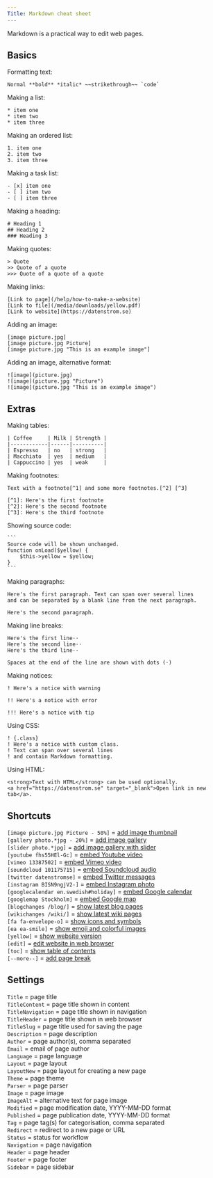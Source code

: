 ```yaml
---
Title: Markdown cheat sheet
---
```

Markdown is a practical way to edit web pages.

## Basics

Formatting text:

    Normal **bold** *italic* ~~strikethrough~~ `code`

Making a list:

    * item one
    * item two
    * item three

Making an ordered list:

    1. item one
    2. item two
    3. item three

Making a task list:

    - [x] item one
    - [ ] item two
    - [ ] item three

Making a heading:

    # Heading 1
    ## Heading 2
    ### Heading 3

Making quotes:

    > Quote
    >> Quote of a quote
    >>> Quote of a quote of a quote

Making links:

    [Link to page](/help/how-to-make-a-website)
    [Link to file](/media/downloads/yellow.pdf)
    [Link to website](https://datenstrom.se)

Adding an image:

    [image picture.jpg]
    [image picture.jpg Picture]
    [image picture.jpg "This is an example image"]

Adding an image, alternative format:

    ![image](picture.jpg)
    ![image](picture.jpg "Picture")
    ![image](picture.jpg "This is an example image")

## Extras

Making tables:

    | Coffee     | Milk | Strength |
    |------------|------|----------|
    | Espresso   | no   | strong   |
    | Macchiato  | yes  | medium   |
    | Cappuccino | yes  | weak     |

Making footnotes:

    Text with a footnote[^1] and some more footnotes.[^2] [^3]
    
    [^1]: Here's the first footnote
    [^2]: Here's the second footnote
    [^3]: Here's the third footnote

Showing source code:

    ```
    Source code will be shown unchanged.
    function onLoad($yellow) {
        $this->yellow = $yellow;
    }
    ```

Making paragraphs:

    Here's the first paragraph. Text can span over several lines
    and can be separated by a blank line from the next paragraph.

    Here's the second paragraph.

Making line breaks:

    Here's the first line⋅⋅
    Here's the second line⋅⋅
    Here's the third line⋅⋅
    
    Spaces at the end of the line are shown with dots (⋅)

Making notices:

    ! Here's a notice with warning
    
    !! Here's a notice with error
    
    !!! Here's a notice with tip

Using CSS:

    ! {.class}
    ! Here's a notice with custom class.
    ! Text can span over several lines
    ! and contain Markdown formatting.

Using HTML:

    <strong>Text with HTML</strong> can be used optionally.
    <a href="https://datenstrom.se" target="_blank">Open link in new tab</a>.

## Shortcuts

`[image picture.jpg Picture - 50%]` = [add image thumbnail](https://github.com/datenstrom/yellow-extensions/tree/master/features/image)  
`[gallery photo.*jpg - 20%]` = [add image gallery](https://github.com/datenstrom/yellow-extensions/tree/master/features/gallery)  
`[slider photo.*jpg]` = [add image gallery with slider](https://github.com/datenstrom/yellow-extensions/tree/master/features/slider)  
`[youtube fhs55HEl-Gc]` = [embed Youtube video](https://github.com/datenstrom/yellow-extensions/tree/master/features/youtube)  
`[vimeo 13387502]` = [embed Vimeo video](https://github.com/datenstrom/yellow-extensions/tree/master/features/vimeo)  
`[soundcloud 101175715]` = [embed Soundcloud audio](https://github.com/datenstrom/yellow-extensions/tree/master/features/soundcloud)  
`[twitter datenstromse]` = [embed Twitter messages](https://github.com/datenstrom/yellow-extensions/tree/master/features/twitter)  
`[instagram BISN9ngjV2-]` = [embed Instagram photo](https://github.com/datenstrom/yellow-extensions/tree/master/features/instagram)  
`[googlecalendar en.swedish#holiday]` = [embed Google calendar](https://github.com/datenstrom/yellow-extensions/tree/master/features/googlecalendar)  
`[googlemap Stockholm]` = [embed Google map](https://github.com/datenstrom/yellow-extensions/tree/master/features/googlemap)  
`[blogchanges /blog/]` = [show latest blog pages](https://github.com/datenstrom/yellow-extensions/tree/master/features/blog)  
`[wikichanges /wiki/]` = [show latest wiki pages](https://github.com/datenstrom/yellow-extensions/tree/master/features/wiki)  
`[fa fa-envelope-o]` = [show icons and symbols](https://github.com/datenstrom/yellow-extensions/tree/master/features/fontawesome)  
`[ea ea-smile]` = [show emoji and colorful images](https://github.com/datenstrom/yellow-extensions/tree/master/features/emojiawesome)  
`[yellow]` = [show website version](https://github.com/datenstrom/yellow-extensions/tree/master/features/core)  
`[edit]` = [edit website in web browser](https://github.com/datenstrom/yellow-extensions/tree/master/features/edit)  
`[toc]` = [show table of contents](https://github.com/datenstrom/yellow-extensions/tree/master/features/toc)  
`[--more--]` = [add page break](https://github.com/datenstrom/yellow-extensions/tree/master/features/blog) 

## Settings

`Title` = page title  
`TitleContent` = page title shown in content  
`TitleNavigation` = page title shown in navigation  
`TitleHeader` = page title shown in web browser  
`TitleSlug` = page title used for saving the page  
`Description` = page description  
`Author` = page author(s), comma separated  
`Email` = email of page author  
`Language` = page language  
`Layout` = page layout  
`LayoutNew` = page layout for creating a new page  
`Theme` = page theme  
`Parser` = page parser  
`Image` = page image  
`ImageAlt` = alternative text for page image  
`Modified` = page modification date, YYYY-MM-DD format  
`Published` = page publication date, YYYY-MM-DD format  
`Tag` = page tag(s) for categorisation, comma separated  
`Redirect` = redirect to a new page or URL  
`Status` = status for workflow  
`Navigation` = page navigation  
`Header` = page header  
`Footer` = page footer  
`Sidebar` = page sidebar  
